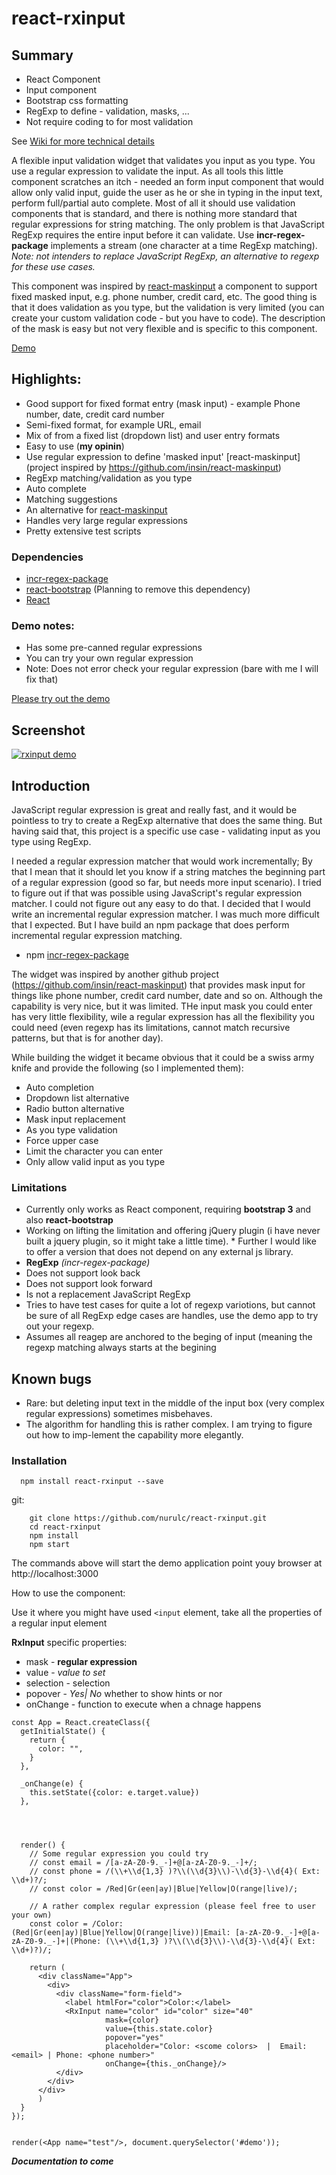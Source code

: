 # react-rxinput


## Summary

* React Component
* Input component
* Bootstrap css formatting
* RegExp to define -  validation, masks, ... 
* Not require coding to for most validation 

See [Wiki for more technical details](https://github.com/nurulc/react-rxinput/wiki)

A flexible input validation widget that validates you input as you type. You use a regular expression to validate the input. As all tools this little component scratches an itch - needed an form input component that would allow only valid input, guide the user as he or she in typing in the input text, perform full/partial auto complete. Most of all it should use validation components that is standard, and there is nothing more standard that regular expressions for string matching. The only problem is that JavaScript RegExp requires the entire input before it can validate. Use **incr-regex-package** implements a stream (one character at a time RegExp matching). _Note: not intenders to replace JavaScript RegExp, an alternative to regexp for these use cases._ 

This component was inspired by [react-maskinput](https://github.com/insin/react-maskedinput) a component to support fixed masked input, e.g. phone number, credit card, etc. The good thing is that it does validation as you type, but the validation is very limited (you can create your custom validation code - but you have to code). The description of the mask is easy but not very flexible and is specific to this component.



[Demo](https://nurulc.github.io/rxinput.html)


## Highlights:

- Good support for fixed format entry (mask input) - example Phone number, date, credit card number
- Semi-fixed format, for example URL, email
- Mix of from a fixed list (dropdown list) and user entry formats
- Easy to use (__my opinin__)
- Use regular expression to define 'masked input' [react-maskinput](project inspired by https://github.com/insin/react-maskinput)
- RegExp matching/validation as you type
- Auto complete
- Matching suggestions
- An alternative for [react-maskinput]() 
- Handles very large regular expressions
- Pretty extensive test scripts

### Dependencies
- [incr-regex-package](https://github.com/nurulc/incr-regex-package)
- [react-bootstrap](https://react-bootstrap.github.io/) (Planning to remove this dependency)
- [React](https://facebook.github.io/react/)


### Demo notes:

- Has some pre-canned regular expressions
- You can try your own regular expression
- Note: Does not error check your regular expression (bare with me I will fix that)

[Please try out the demo](https://nurulc.github.io/rxinput.html)

## Screenshot

[![rxinput demo](https://raw.githubusercontent.com/nurulc/react-rxinput/master/demo-screensho.png)](https://nurulc.github.io/rxinput.html)

## Introduction

JavaScript regular expression is great and really fast, and it would be pointless to try to create a RegExp alternative that does the same thing. But having said that, this project is a specific use case  - validating input as you type using RegExp. 

I needed a regular expression matcher that would work incrementally; By that I mean that it should let you know if a string matches the beginning part of a regular expression (good so far, but needs more input scenario). I tried to figure out if that was possible using JavaScript's regular expression matcher. I could not figure out any easy to do that. I decided that I would write an incremental regular expression matcher. I was much more difficult that I expected. But I have build an npm package that does perform incremental regular expression matching.

- npm [incr-regex-package](https://github.com/nurulc/incr-regex-package)

The widget was inspired by another github project (https://github.com/insin/react-maskinput) that provides mask input for things like phone number, credit card number, date and so on. Although the capability is very nice, but it was limited. THe input mask you could enter has very little flexibility, wile a regular expression has all the flexibility you could need (even regexp has its limitations, cannot match recursive patterns, but that is for another day).

While building the widget it became obvious that it could be a swiss army knife and provide the following (so I implemented them):

- Auto completion
- Dropdown list alternative
- Radio button alternative
- Mask input replacement
- As you type validation
- Force upper case
- Limit the character you can enter
- Only allow valid input as you type

### Limitations

* Currently only works as React component, requiring **bootstrap 3** and also **react-bootstrap**
 * Working on lifting the limitation and offering jQuery plugin (i have never built a jquery plugin, so it might take a little time). * Further I would like to offer a version that does not depend on any external js library.
* __RegExp__ _(incr-regex-package)_
 * Does not support look back
 * Does not support look forward
 * Is not a replacement JavaScript RegExp
 * Tries to have test cases for quite a lot of regexp variotions, but cannot be sure of all RegExp edge cases are handles, use the demo app to try out your regexp.
 * Assumes all reagep are anchored to the beging of input (meaning the regexp matching always starts at the begining


 
## Known bugs
* Rare: but deleting input text in the middle of the input box (very complex regular expressions) sometimes misbehaves. 
 * The algorithm for handling this is rather complex. I am trying to figure out how to imp-lement the capability more elegantly.

### Installation
```
  npm install react-rxinput --save
```

git:

```
    git clone https://github.com/nurulc/react-rxinput.git
    cd react-rxinput
    npm install
    npm start
```


The commands above will start the demo application
point youy browser at http://localhost:3000


How to use the component:

Use it where you might have used ```<input```  element, take all the properties of a regular input element

**RxInput** specific properties:

- mask - **regular expression**
- value - _value to set_
- selection - selection
- popover - _Yes| No_ whether to show hints or nor
- onChange - function to execute when a chnage happens

```
const App = React.createClass({
  getInitialState() {
    return {
      color: "",
    }
  },

  _onChange(e) {
    this.setState({color: e.target.value})
  },




  render() {
    // Some regular expression you could try
    // const email = /[a-zA-Z0-9._-]+@[a-zA-Z0-9._-]+/;
    // const phone = /(\\+\\d{1,3} )?\\(\\d{3}\\)-\\d{3}-\\d{4}( Ext: \\d+)?/;
    // const color = /Red|Gr(een|ay)|Blue|Yellow|O(range|live)/;
    
    // A rather complex regular expression (please feel free to user your own)
    const color = /Color: (Red|Gr(een|ay)|Blue|Yellow|O(range|live))|Email: [a-zA-Z0-9._-]+@[a-zA-Z0-9._-]+|(Phone: (\\+\\d{1,3} )?\\(\\d{3}\\)-\\d{3}-\\d{4}( Ext: \\d+)?)/;
  
    return (
      <div className="App">
        <div>
          <div className="form-field">
            <label htmlFor="color">Color:</label>
            <RxInput name="color" id="color" size="40" 
                     mask={color} 
                     value={this.state.color} 
                     popover="yes" 
                     placeholder="Color: <scome colors>  |  Email: <email> | Phone: <phone number>"
                     onChange={this._onChange}/>
          </div>
        </div>
      </div>  
      )
  }
});


render(<App name="test"/>, document.querySelector('#demo'));
```


**_Documentation to come_**
